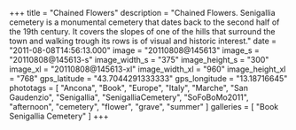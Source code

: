 +++
title = "Chained Flowers"
description = "Chained Flowers. Senigallia cemetery is a monumental cemetery that dates back to the second half of the 19th century. It covers the slopes of one of the hills that surround the town and walking trough its rows is of visual and historic interest."
date = "2011-08-08T14:56:13.000"
image = "20110808@145613"
image_s = "20110808@145613-s"
image_width_s = "375"
image_height_s = "300"
image_xl = "20110808@145613-xl"
image_width_xl = "960"
image_height_xl = "768"
gps_latitude = "43.7044291333333"
gps_longitude = "13.18716645"
phototags = [ "Ancona", "Book", "Europe", "Italy", "Marche", "San Gaudenzio", "Senigallia", "SenigalliaCemetery", "SoFoBoMo2011", "afternoon", "cemetery", "flower", "grave", "summer" ]
galleries = [ "Book Senigallia Cemetery" ]
+++
